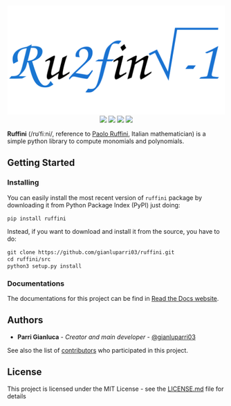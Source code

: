 <p align="center">
    <img src="banner.svg" width=800>
    <img src="https://img.shields.io/github/languages/top/gianluparri03/ruffini.svg">
    <img src="https://img.shields.io/github/languages/code-size/gianluparri03/ruffini.svg">
    <img src="https://img.shields.io/pypi/v/ruffini.svg?color=success">
    <img src="https://img.shields.io/readthedocs/ruffini.svg">
</p>


**Ruffini** (/rʊˈfiːni/, reference to [Paolo Ruffini](https://en.wikipedia.org/wiki/Paolo_Ruffini), Italian mathematician) is a simple python library to compute monomials and polynomials.


## Getting Started

### Installing
You can easily install the most recent version of `ruffini` package by downloading it from Python Package Index (PyPI) just doing:
```
pip install ruffini
```

Instead, if you want to download and install it from the source, you have to do:
```
git clone https://github.com/gianluparri03/ruffini.git
cd ruffini/src
python3 setup.py install
```

### Documentations
The documentations for this project can be find in [Read the Docs website](https://ruffini.readthedocs.io/en/stable/).


## Authors

* **Parri Gianluca** - *Creator and main developer* - [@gianluparri03](https://github.com/gianluparri03)

See also the list of [contributors](https://github.com/your/project/contributors) who participated in this project.


## License

This project is licensed under the MIT License - see the [LICENSE.md](LICENSE.md) file for details
